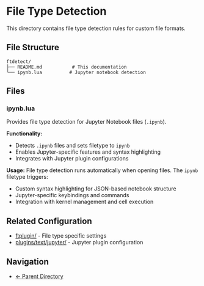 # File Type Detection

This directory contains file type detection rules for custom file formats.

## File Structure

```
ftdetect/
├── README.md           # This documentation
└── ipynb.lua          # Jupyter notebook detection
```

## Files

### ipynb.lua
Provides file type detection for Jupyter Notebook files (`.ipynb`).

**Functionality:**
- Detects `.ipynb` files and sets filetype to `ipynb`
- Enables Jupyter-specific features and syntax highlighting
- Integrates with Jupyter plugin configurations

**Usage:**
File type detection runs automatically when opening files. The `ipynb` filetype triggers:
- Custom syntax highlighting for JSON-based notebook structure
- Jupyter-specific keybindings and commands
- Integration with kernel management and cell execution

## Related Configuration
- [ftplugin/](../ftplugin/README.md) - File type specific settings
- [plugins/text/jupyter/](../../lua/neotex/plugins/text/jupyter/) - Jupyter plugin configuration

## Navigation
- [← Parent Directory](../README.md)